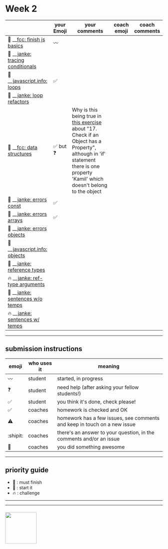 # Week 2

|  | your Emoji | your comments | coach emoji | coach comments |
| --- | --- | --- | --- | --- |
| :seedling: __[fcc: finish js basics](./fcc-basic-js-pt-2.md) | :wavy_dash: | | | |
| :dash: __[janke: tracing conditionals](./js-tracing-conditionals.md) | | | | |
| :seedling: __[javascript.info: loops](./jsinfo-loops.md) | :white_check_mark: | | | |
| :dash: __[janke: loop refactors](./jl-loop-refactors.md) | | | | |
| :seedling: __[fcc: data structures](./fcc-data-structures.md) | :white_check_mark: but :question: | Why is this being true in [this exercise](http://pythontutor.com/live.html#code=let%20users%20%3D%20%7B%0A%20%20Alan%3A%20%7B%0A%20%20%20%20age%3A%2027,%0A%20%20%20%20online%3A%20true%0A%20%20%7D,%0A%20%20Jeff%3A%20%7B%0A%20%20%20%20age%3A%2032,%0A%20%20%20%20online%3A%20true%0A%20%20%7D,%0A%20%20Sarah%3A%20%7B%0A%20%20%20%20age%3A%2048,%0A%20%20%20%20online%3A%20true%0A%20%20%7D,%0A%20%20Ryan%3A%20%7B%0A%20%20%20%20age%3A%2019,%0A%20%20%20%20online%3A%20true%0A%20%20%7D%0A%7D%3B%0A%0Afunction%20isEveryoneHere%28obj%29%20%7B%0A%20%20if%28obj.hasOwnProperty%28'Alan',%20'Kamil',%20'Jeff',%20'Sarah',%20'Ryan'%29%29%20%7B%0A%20%20%20%20return%20true%3B%0A%20%20%7D%0A%20%20return%20false%3B%20%20%0A%7D%0A%0Aconsole.log%28isEveryoneHere%28users%29%29%3B%20//true&cumulative=false&curInstr=6&heapPrimitives=nevernest&mode=display&origin=opt-live.js&py=js&rawInputLstJSON=%5B%5D&textReferences=false) about "17. Check if an Object has a Property", although in 'if' statement  there is one property 'Kamil' which doesn't belong to the object | | |
| :seedling: __[janke: errors const](./jl-errors-const.md) | :white_check_mark: | | | |
| :seedling: __[janke: errors arrays](./jl-errors-arrays.md) | :white_check_mark:  | | | |
| :seedling: __[janke: errors objects](./jl-errors-objects.md) | | | | |
| :seedling: __[javascript.info: objects](./jsinfo-objects.md) | | | | |
| :dash: __[janke: reference types](./jl-reference-types.md) | | | | |
| :fire: __[janke: ref-type arguments](./jl-functions-ref-type-args.md) | | | | |
| :dash: __[janke: sentences w/o temps](./jl-variables-sentences-1.md) | | | | |
| :fire: __[janke: sentences w/ temps](./jl-variables-sentences-2.md) | | | | |



---


## submission instructions

| emoji | who uses it | meaning |
| --- | --- | --- |
|  :wavy_dash: | student | started, in progress  | 
| :question: | student | need help (after asking your fellow students!) | 
| :white_check_mark: | student | you think it's done, check please! | 
| :white_check_mark: | coaches | homework is checked and OK |
| :warning: | coaches | homework has a few issues, see comments and keep in touch on a new issue |
| :shipit: | coaches | there's an answer to your question, in the comments and/or an issue  | 
| :star2: | coaches | you did something awesome |

---

## priority guide

* :seedling: : must finish
* :dash: : start it
* :fire: : challenge

___
___
### <a href="https://hackyourfuture.be" target="_blank"><img src="https://pbs.twimg.com/profile_images/984474625009741824/Bs_qKx6-_400x400.jpg" width="100" height="100"></img></a>
